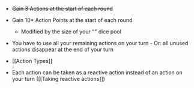 -   ~~Gain 3 Actions at the start of each round~~
-   Gain 10* Action Points at the start of each round
	- Modified by the size of your "" dice pool
-   You have to use all your remaining actions on your turn
		- Or: all unused actions disappear at the end of your turn
-   [[Action Types]]

- Each action can be taken as a reactive action instead of an action on your turn ([[Taking reactive actions]])


   


